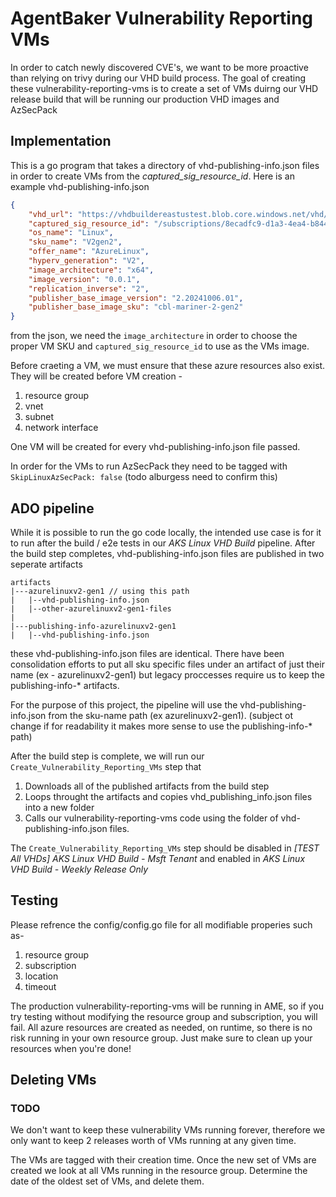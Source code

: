 # AgentBaker Vulnerability Reporting VMs

In order to catch newly discovered CVE's, we want to be more proactive than relying on trivy during our VHD build process. The goal of creating these vulnerability-reporting-vms is to create a set of VMs duirng our VHD release build that will be running our production VHD images and AzSecPack

## Implementation

This is a go program that takes a directory of vhd-publishing-info.json files in order to create VMs from the *captured_sig_resource_id*. Here is an example vhd-publishing-info.json

```json
{
    "vhd_url": "https://vhdbuildereastustest.blob.core.windows.net/vhd/1.1730016408.31319.vhd",
    "captured_sig_resource_id": "/subscriptions/8ecadfc9-d1a3-4ea4-b844-0d9f87e4d7c8/resourceGroups/aksvhdtestbuildrg/providers/Microsoft.Compute/galleries/PackerSigGalleryEastUS/images/AzureLinuxV2gen2/versions/1.1730016408.31319",
    "os_name": "Linux",
    "sku_name": "V2gen2",
    "offer_name": "AzureLinux",
    "hyperv_generation": "V2",
    "image_architecture": "x64",
    "image_version": "0.0.1",
    "replication_inverse": "2",
    "publisher_base_image_version": "2.20241006.01",
    "publisher_base_image_sku": "cbl-mariner-2-gen2"
}
```

from the json, we need the `image_architecture` in order to choose the proper VM SKU and `captured_sig_resource_id` to use as the VMs image.

Before craeting a VM, we must ensure that these azure resources also exist. They will be created before VM creation -

1. resource group
2. vnet
3. subnet
4. network interface

One VM will be created for every vhd-publishing-info.json file passed.

In order for the VMs to run AzSecPack they need to be tagged with `SkipLinuxAzSecPack: false` (todo alburgess need to confirm this)

## ADO pipeline

While it is possible to run the go code locally, the intended use case is for it to run after the build / e2e tests in our *AKS Linux VHD Build* pipeline. After the build step completes, vhd-publishing-info.json files are published in two seperate artifacts

```
artifacts
|---azurelinuxv2-gen1 // using this path
|   |--vhd-publishing-info.json
|   |--other-azurelinuxv2-gen1-files
|
|---publishing-info-azurelinuxv2-gen1
|   |--vhd-publishing-info.json

```
these vhd-publishing-info.json files are identical. There have been consolidation efforts to put all sku specific files under an artifact of just their name (ex - azurelinuxv2-gen1) but legacy proccesses require us to keep the publishing-info-* artifacts.

For the purpose of this project, the pipeline will use the vhd-publishing-info.json from the sku-name path (ex azurelinuxv2-gen1). (subject ot change if for readability it makes more sense to use the publishing-info-* path)

 After the build step is complete, we will run our `Create_Vulnerability_Reporting_VMs` step that
 
 1. Downloads all of the published artifacts from the build step
 2. Loops throught the artifacts and copies vhd_publishing_info.json files into a new folder
 3. Calls our vulnerability-reporting-vms code using the folder of vhd-publishing-info.json files.

The `Create_Vulnerability_Reporting_VMs` step should be disabled in *[TEST All VHDs] AKS Linux VHD Build - Msft Tenant* and enabled in *AKS Linux VHD Build - Weekly Release Only*

## Testing

Please refrence the config/config.go file for all modifiable properies such as-

1. resource group
2. subscription
3. location
4. timeout

The production vulnerability-reporting-vms will be running in AME, so if you try testing without modifying the resource group and subscription, you will fail. All azure resources are created as needed, on runtime, so there is no risk running in your own resource group. Just make sure to clean up your resources when you're done!

## Deleting VMs

### TODO

We don't want to keep these vulnerability VMs running forever, therefore we only want to keep 2 releases worth of VMs running at any given time. 

The VMs are tagged with their creation time. Once the new set of VMs are created we look at all VMs running in the resource group. Determine the date of the oldest set of VMs, and delete them. 